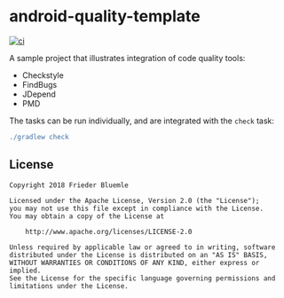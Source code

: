 # android-quality-template

[![ci][1]][2]

A sample project that illustrates integration of code quality tools:

- Checkstyle
- FindBugs
- JDepend
- PMD

The tasks can be run individually, and are integrated with the `check` task:

```groovy
./gradlew check
```

## License

```text
Copyright 2018 Frieder Bluemle

Licensed under the Apache License, Version 2.0 (the "License");
you may not use this file except in compliance with the License.
You may obtain a copy of the License at

    http://www.apache.org/licenses/LICENSE-2.0

Unless required by applicable law or agreed to in writing, software
distributed under the License is distributed on an "AS IS" BASIS,
WITHOUT WARRANTIES OR CONDITIONS OF ANY KIND, either express or implied.
See the License for the specific language governing permissions and
limitations under the License.
```

[1]: https://github.com/fbluemle/android-quality-template/workflows/ci/badge.svg
[2]: https://github.com/fbluemle/android-quality-template/actions
